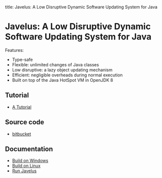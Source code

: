 title: Javelus: A Low Disruptive Dynamic Software Updating System for Java


# Javelus: A Low Disruptive Dynamic Software Updating System for Java

Features:

* Type-safe
* Flexible: unlimited changes of Java classes
* Low disruptive: a lazy object updating mechanism
* Efficient: negligible overheads during normal execution
* Built on top of the Java HotSpot VM in OpenJDK 8

## Tutorial

* [A Tutorial](a-tutorial-of-javelus)

## Source code

* [bitbucket](https://bitbucket.org/javelus/)

## Documentation

* [Build on Windows](build_windows)
* [Build on Linux](build_linux)
* [Run Javelus](run-javelus)
